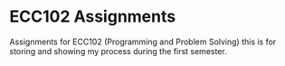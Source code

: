 # ECC102 Assignments
Assignments for ECC102 (Programming and Problem Solving)
this is for storing and showing my process during the first semester.
